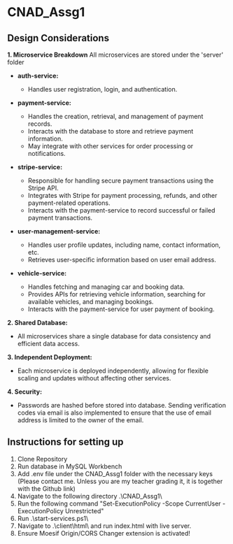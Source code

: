 # CNAD_Assg1

## Design Considerations

**1. Microservice Breakdown**
All microservices are stored under the 'server' folder

* **auth-service:**
    * Handles user registration, login, and authentication.

* **payment-service:**
    * Handles the creation, retrieval, and management of payment records.
    * Interacts with the database to store and retrieve payment information.
    * May integrate with other services for order processing or notifications.

* **stripe-service:**
    * Responsible for handling secure payment transactions using the Stripe API.
    * Integrates with Stripe for payment processing, refunds, and other payment-related operations.
    * Interacts with the payment-service to record successful or failed payment transactions.

* **user-management-service:**
    * Handles user profile updates, including name, contact information, etc.
    * Retrieves user-specific information based on user email address.

* **vehicle-service:**
    * Handles fetching and managing car and booking data.
    * Provides APIs for retrieving vehicle information, searching for available vehicles, and managing bookings.
    * Interacts with the payment-service for user payment of booking.


**2. Shared Database:**
* All microservices share a single database for data consistency and efficient data access.

**3. Independent Deployment:**
* Each microservice is deployed independently, allowing for flexible scaling and updates without affecting other services.

**4. Security:**
* Passwords are hashed before stored into database. Sending verification codes via email is also implemented to ensure that the use of email
address is limited to the owner of the email. 

## Instructions for setting up

1. Clone Repository
2. Run database in MySQL Workbench
3. Add .env file under the CNAD_Assg1 folder with the necessary keys (Please contact me. Unless you are my teacher grading it, it is together with the Github link)
4. Navigate to the following directory .\CNAD_Assg1\
5. Run the following command "Set-ExecutionPolicy -Scope CurrentUser -ExecutionPolicy Unrestricted"
6. Run .\start-services.ps1\
7. Navigate to .\client\html\ and run index.html with live server. 
8. Ensure Moesif Origin/CORS Changer extension is activated!